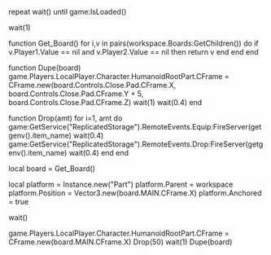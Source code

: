 repeat wait()
until game:IsLoaded()

wait(1)

function Get_Board()
    for i,v in pairs(workspace.Boards:GetChildren()) do
        if v.Player1.Value == nil and v.Player2.Value == nil then
            return v
        end
    end
end

function Dupe(board)
    game.Players.LocalPlayer.Character.HumanoidRootPart.CFrame = CFrame.new(board.Controls.Close.Pad.CFrame.X, board.Controls.Close.Pad.CFrame.Y + 5, board.Controls.Close.Pad.CFrame.Z)
    wait(1)
    wait(0.4)
end

function Drop(amt)
    for i=1, amt do
        game:GetService("ReplicatedStorage").RemoteEvents.Equip:FireServer(getgenv().item_name)
        wait(0.4)
        game:GetService("ReplicatedStorage").RemoteEvents.Drop:FireServer(getgenv().item_name)
        wait(0.4)
    end
end

local board = Get_Board()

local platform = Instance.new("Part")
platform.Parent = workspace
platform.Position = Vector3.new(board.MAIN.CFrame.X)
platform.Anchored = true

wait()

game.Players.LocalPlayer.Character.HumanoidRootPart.CFrame = CFrame.new(board.MAIN.CFrame.X)
Drop(50)
wait(1)
Dupe(board)

